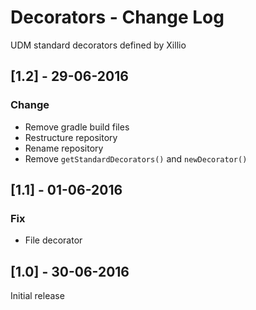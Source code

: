 # Decorators - Change Log
UDM standard decorators defined by Xillio

## [1.2] - 29-06-2016
### Change
- Remove gradle build files
- Restructure repository
- Rename repository
- Remove `getStandardDecorators()` and `newDecorator()`

## [1.1] - 01-06-2016
### Fix
- File decorator

## [1.0] - 30-06-2016
Initial release
